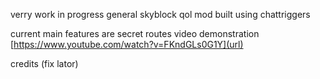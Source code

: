 verry work in progress general skyblock qol mod
built using chattriggers

current main features are secret routes
video demonstration
[https://www.youtube.com/watch?v=FKndGLs0G1Y](url)

credits (fix lator)
